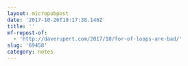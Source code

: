 ```yaml
---
layout: micropubpost
date: '2017-10-26T19:17:38.146Z'
title: ''
mf-repost-of:
  - 'http://daverupert.com/2017/10/for-of-loops-are-bad/'
slug: '69458'
category: notes
---
```

